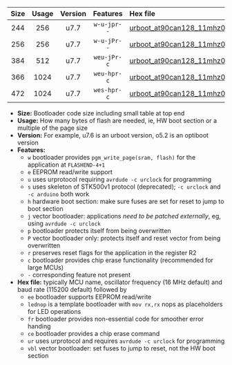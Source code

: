 |Size|Usage|Version|Features|Hex file|
|:-:|:-:|:-:|:-:|:--|
|244|256|u7.7|`w-u-jpr--`|[urboot_at90can128_11mhz0592_230400bps_lednop_ur_vbl.hex](https://raw.githubusercontent.com/stefanrueger/urboot.hex/main/mcus/at90can128/fcpu_11mhz0592/230400_bps/urboot_at90can128_11mhz0592_230400bps_lednop_ur_vbl.hex)|
|256|256|u7.7|`w-u-jPr--`|[urboot_at90can128_11mhz0592_230400bps_ur_vbl.hex](https://raw.githubusercontent.com/stefanrueger/urboot.hex/main/mcus/at90can128/fcpu_11mhz0592/230400_bps/urboot_at90can128_11mhz0592_230400bps_ur_vbl.hex)|
|384|512|u7.7|`weu-jPr-c`|[urboot_at90can128_11mhz0592_230400bps_ee_lednop_fr_ce_ur_vbl.hex](https://raw.githubusercontent.com/stefanrueger/urboot.hex/main/mcus/at90can128/fcpu_11mhz0592/230400_bps/urboot_at90can128_11mhz0592_230400bps_ee_lednop_fr_ce_ur_vbl.hex)|
|366|1024|u7.7|`weu-hpr-c`|[urboot_at90can128_11mhz0592_230400bps_ee_lednop_fr_ce_ur.hex](https://raw.githubusercontent.com/stefanrueger/urboot.hex/main/mcus/at90can128/fcpu_11mhz0592/230400_bps/urboot_at90can128_11mhz0592_230400bps_ee_lednop_fr_ce_ur.hex)|
|472|1024|u7.7|`wes-hpr-c`|[urboot_at90can128_11mhz0592_230400bps_ee_lednop_fr_ce.hex](https://raw.githubusercontent.com/stefanrueger/urboot.hex/main/mcus/at90can128/fcpu_11mhz0592/230400_bps/urboot_at90can128_11mhz0592_230400bps_ee_lednop_fr_ce.hex)|

- **Size:** Bootloader code size including small table at top end
- **Usage:** How many bytes of flash are needed, ie, HW boot section or a multiple of the page size
- **Version:** For example, u7.6 is an urboot version, o5.2 is an optiboot version
- **Features:**
  + `w` bootloader provides `pgm_write_page(sram, flash)` for the application at `FLASHEND-4+1`
  + `e` EEPROM read/write support
  + `u` uses urprotocol requiring `avrdude -c urclock` for programming
  + `s` uses skeleton of STK500v1 protocol (deprecated); `-c urclock` and `-c arduino` both work
  + `h` hardware boot section: make sure fuses are set for reset to jump to boot section
  + `j` vector bootloader: applications *need to be patched externally*, eg, using `avrdude -c urclock`
  + `p` bootloader protects itself from being overwritten
  + `P` vector bootloader only: protects itself and reset vector from being overwritten
  + `r` preserves reset flags for the application in the register R2
  + `c` bootloader provides chip erase functionality (recommended for large MCUs)
  + `-` corresponding feature not present
- **Hex file:** typically MCU name, oscillator frequency (16 MHz default) and baud rate (115200 default) followed by
  + `ee` bootloader supports EEPROM read/write
  + `lednop` is a template bootloader with `mov rx,rx` nops as placeholders for LED operations
  + `fr` bootloader provides non-essential code for smoother error handing
  + `ce` bootloader provides a chip erase command
  + `ur` uses urprotocol and requires `avrdude -c urclock` for programming
  + `vbl` vector bootloader: set fuses to jump to reset, not the HW boot section
